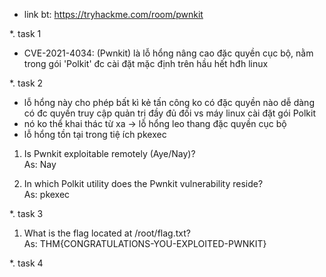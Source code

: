 - link bt: https://tryhackme.com/room/pwnkit<br>

*. task 1<br>
- CVE-2021-4034: (Pwnkit) là lỗ hổng nâng cao đặc quyền cục bộ, nằm trong gói 'Polkit' đc cài đặt mặc định trên hầu hết hđh linux<br>

*. task 2<br>
- lỗ hổng này cho phép bất kì kẻ tấn công ko có đặc quyền nào dễ dàng có đc quyền truy cập quản trị đầy đủ đối vs máy linux cài đặt gói Polkit
- nó ko thể khai thác từ xa -> lỗ hổng leo thang đặc quyền cục bộ
- lỗ hổng tồn tại trong tiệ ích pkexec<br>

1. Is Pwnkit exploitable remotely (Aye/Nay)?<br>
As: Nay<br>

2. In which Polkit utility does the Pwnkit vulnerability reside?<br>
As: pkexec<br>

*. task 3<br>
1. What is the flag located at /root/flag.txt?<br>
As: THM{CONGRATULATIONS-YOU-EXPLOITED-PWNKIT}<br>

*. task 4<br>
